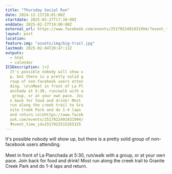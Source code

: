```yaml
---
title: "Thursday Social Run"
date: 2024-12-11T18:01:00Z
startdate: 2025-02-27T17:30:00Z
enddate: 2025-02-27T19:00:00Z
external_url: https://www.facebook.com/events/2517922491931994/?event_time_id=2517922515265325
layout: post
location: 
feature-img: "assets/img/big-trail.jpg"
lastmod: 2025-02-04T20:47:13Z
outputs:
  - html
  - calendar
ICSDescription: |+2
  It's possible nobody will show u  p, but there is a pretty solid g  roup of non-facebook users atten  ding. \n\nMeet in front of La Pl  anchada at 5:30, run/walk with a   group, or at your own pace. Joi  n back for food and drink! Most   run along the creek trail to Gra  nite Creek Park and do 1-4 laps   and return.\n\nhttps://www.faceb  ook.com/events/2517922491931994/  ?event_time_id=2517922515265325
---
```


It's possible nobody will show up, but there is a pretty solid group of non-facebook users attending. <br>
  <br>
  Meet in front of La Planchada at 5&#58;30, run/walk with a group, or at your own pace. Join back for food and drink! Most run along the creek trail to Granite Creek Park and do 1-4 laps and return.<br>
  <br>
  
